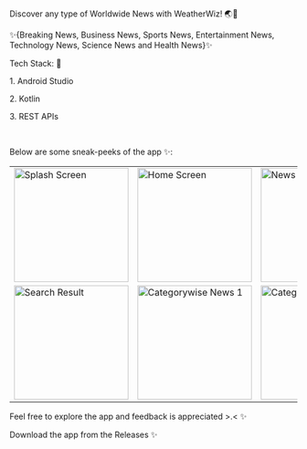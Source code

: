 <p> Discover any type of Worldwide News with WeatherWiz! 🌏💫 </p>
<p> ✨{Breaking News, Business News, Sports News, Entertainment News, Technology News, Science News and Health News}✨</p>

<p> Tech Stack: 🚀 </p>
<p> 1. Android Studio </p>
<p> 2. Kotlin </p>
<p> 3. REST APIs </p>
<br>
<p> Below are some sneak-peeks of the app ✨: </p>

<table>
  <tr>
    <td><img src="https://github.com/user-attachments/assets/af351768-3f1a-4df9-bce5-8912f1cd4bff" alt="Splash Screen" width="200" /></td>
    <td><img src="https://github.com/user-attachments/assets/2233117a-b95c-452f-a5b7-2342afe31f40" alt="Home Screen" width="200" /></td>
    <td><img src="https://github.com/user-attachments/assets/f7bf9c48-71db-47bd-abb0-a8f0b21e7489" alt="News Screen" width="200" /></td>
    <td><img src="https://github.com/user-attachments/assets/2feff115-f28d-48e5-a035-20d33efe7188" alt="Search Screen" width="200" /></td>
  </tr>
  <tr>
    <td><img src="https://github.com/user-attachments/assets/530bc203-8067-40e7-ad56-19d90ce5e3fa" alt="Search Result" width="200" /></td>
    <td><img src="https://github.com/user-attachments/assets/c0893ead-9009-4b31-91ad-d6cda30213c4" alt="Categorywise News 1" width="200" /></td>
    <td><img src="https://github.com/user-attachments/assets/fd546a70-9406-4792-b3c6-086c84f0b6fe" alt="Categorywise News 2" width="200" /></td>
    <td><img src="https://github.com/user-attachments/assets/d3e8e3a1-123d-4a8f-b4a4-8ef54acc4238" alt="Exit" width="200" /></td>
  </tr>

</table>

<p> Feel free to explore the app and feedback is appreciated >.< ✨ </p>
<p> Download the app from the Releases ✨ </p>
